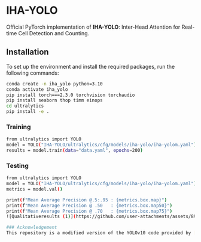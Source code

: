 # IHA-YOLO

Official PyTorch implementation of **IHA-YOLO**: Inter-Head Attention for Real-time Cell Detection and Counting.

## Installation

To set up the environment and install the required packages, run the following commands:

```bash
conda create -n iha_yolo python=3.10
conda activate iha_yolo
pip install torch===2.3.0 torchvision torchaudio
pip install seaborn thop timm einops
cd ultralytics
pip install -e .
```

### Training
```bash
from ultralytics import YOLO
model = YOLO("IHA-YOLO/ultralytics/cfg/models/iha-yolo/iha-yolom.yaml").load("yolov10m.pt")
results = model.train(data="data.yaml", epochs=200)
```
### Testing
```bash
from ultralytics import YOLO
model = YOLO("IHA-YOLO/ultralytics/cfg/models/iha-yolo/iha-yolom.yaml").load("yolov10m.pt")
metrics = model.val()

print(f"Mean Average Precision @.5:.95 : {metrics.box.map}")
print(f"Mean Average Precision @ .50   : {metrics.box.map50}")
print(f"Mean Average Precision @ .70   : {metrics.box.map75}")
![Qualitativeresults (1)](https://github.com/user-attachments/assets/890890f2-4f69-452e-9e0d-8e117bd13902)

### Acknowledgement
This repository is a modified version of the YOLOv10 code provided by [Ultralytics](https://github.com/ultralytics/ultralytics).
